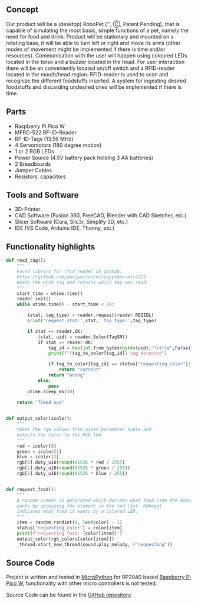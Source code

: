 ## Concept

Our product will be a (desktop) RoboPet (™, Ⓒ, Patent Pending), that is capable of simulating the most basic,
simple functions of a pet, namely the need for food and drink.
Product will be stationary and mounted on a rotating base, it will be able to turn left or right and move its arms
(other modes of movement might be implemented if there is time and/or resources).
Communication with the user will happen using coloured LEDs located in the torso and a buzzer located in the head.
For user interaction there will be an conveniently located on/off switch and a RFID-reader located in the mouth/head region.
RFID-reader is used to scan and recognize the different foodstuffs inserted.
A system for ingesting desired foodstuffs and discarding undesired ones will be implemented if there is time.

## Parts

* Raspberry Pi Pico W
* MFRC-522 RF-ID-Reader
* RF-ID-Tags (13.56 MHz)
* 4 Servomotors (180 degree motion)
* 1 or 2 RGB LEDs
* Power Source (4.5V battery pack holding 3 AA batteries)
* 2 Breadboards
* Jumper Cables
* Resistors, capacitors

## Tools and Software

* 3D-Printer
* CAD Software (Fusion 360, FreeCAD, Blender with CAD Sketcher, etc.)
* Slicer Software (Cura, Slic3r, Simplify 3D, etc.)
* IDE (VS Code, Arduino IDE, Thonny, etc.)

## Functionality highlights

```Python
def read_tag():
    """
    Found library for rfid reader on github:
    https://github.com/danjperron/micropython-mfrc522
    Reads the RFID tag and returns which tag was read.
    """
    start_time = utime.time()
    reader.init()
    while utime.time() - start_time < 20:

        (stat, tag_type) = reader.request(reader.REQIDL)
        print('request stat:',stat,' tag_type:',tag_type)

        if stat == reader.OK:
            (stat, uid) = reader.SelectTagSN()
            if stat == reader.OK:
                tag_id = hex(int.from_bytes(bytes(uid),"little",False)).upper()
                print(f"{tag_to_color[tag_id]} tag detected")

                if tag_to_color[tag_id] == status["requesting_color"]:
                    return "correct"
                return "wrong"
            else:
                pass
        utime.sleep_ms(50)
    
    return "Timed out"


def output_color(icolor):
    """
    takes the rgb values from given parameter tuple and
    outputs the color to the RGB led
    """
    red = icolor[0]
    green = icolor[1]
    blue = icolor[2]
    rgb[0].duty_u16(round(65535 * red / 255))
    rgb[1].duty_u16(round(65535 * green / 255))
    rgb[2].duty_u16(round(65535 * blue / 255))


def request_food():
    """
    A random number is generated which decides what food item the Robo Pet
    wants by accessing the element in the led list. Robopet
    indicates what food it wants by a colored LED. 
    """
    item = random.randint(0, len(color) - 1)
    status["requesting_color"] = color[item]
    print(f"requesting food: {color[item]}")
    output_color(rgb_colors[color[item]])
    _thread.start_new_thread(sound.play_melody, ("requesting"))

```


## Source Code

Project is written and tested in [MicroPython](https://docs.micropython.org/en/latest/rp2/quickref.html) for RP2040 based
[Raspberry Pi Pico W](https://www.raspberrypi.com/documentation/microcontrollers/raspberry-pi-pico.html#raspberry-pi-pico-w-and-pico-wh),
functionality with other micro controllers is not tested.

Source Code can be found in the [GitHub repository](https://github.com/Alaukkan/Group-11-repo).

